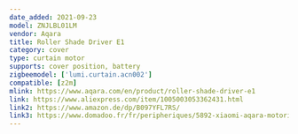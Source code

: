 ```yaml
---
date_added: 2021-09-23
model: ZNJLBL01LM
vendor: Aqara
title: Roller Shade Driver E1
category: cover
type: curtain motor
supports: cover position, battery
zigbeemodel: ['lumi.curtain.acn002']
compatible: [z2m]
mlink: https://www.aqara.com/en/product/roller-shade-driver-e1
link: https://www.aliexpress.com/item/1005003053362431.html
link2: https://www.amazon.de/dp/B097YFL7RS/
link3: https://www.domadoo.fr/fr/peripheriques/5892-xiaomi-aqara-motorisation-intelligente-pour-store-enrouleur-a-chainette-zigbee-30-rsd-m01-6970504215085.html
---
```

